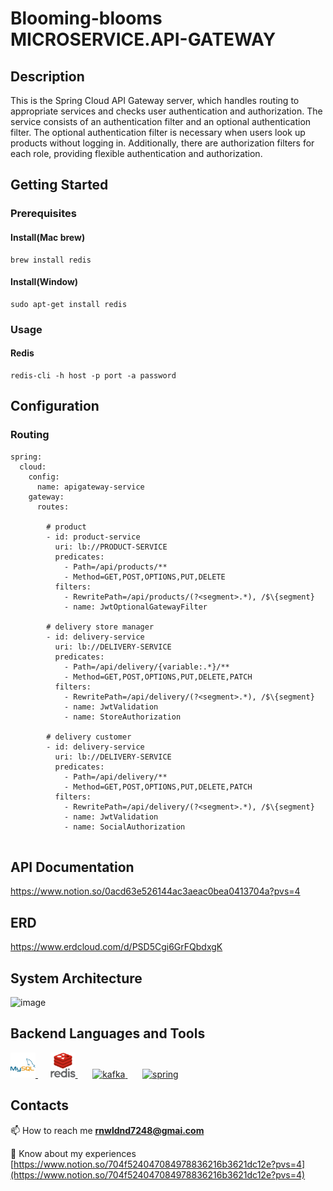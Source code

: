 
# Blooming-blooms MICROSERVICE.API-GATEWAY

## Description
This is the Spring Cloud API Gateway server, which handles routing to appropriate services and checks user authentication and authorization. The service consists of an authentication filter and an optional authentication filter. The optional authentication filter is necessary when users look up products without logging in. Additionally, there are authorization filters for each role, providing flexible authentication and authorization.


## Getting Started

### Prerequisites

#### Install(Mac brew)
```
brew install redis
```
#### Install(Window)
```
sudo apt-get install redis
```

### Usage 

#### Redis
```
redis-cli -h host -p port -a password
```

## Configuration

### Routing
```
spring:
  cloud:
    config:
      name: apigateway-service
    gateway:
      routes:

        # product
        - id: product-service
          uri: lb://PRODUCT-SERVICE
          predicates:
            - Path=/api/products/**
            - Method=GET,POST,OPTIONS,PUT,DELETE
          filters:
            - RewritePath=/api/products/(?<segment>.*), /$\{segment}
            - name: JwtOptionalGatewayFilter

        # delivery store manager
        - id: delivery-service
          uri: lb://DELIVERY-SERVICE
          predicates:
            - Path=/api/delivery/{variable:.*}/**
            - Method=GET,POST,OPTIONS,PUT,DELETE,PATCH
          filters:
            - RewritePath=/api/delivery/(?<segment>.*), /$\{segment}
            - name: JwtValidation
            - name: StoreAuthorization

        # delivery customer
        - id: delivery-service
          uri: lb://DELIVERY-SERVICE
          predicates:
            - Path=/api/delivery/**
            - Method=GET,POST,OPTIONS,PUT,DELETE,PATCH
          filters:
            - RewritePath=/api/delivery/(?<segment>.*), /$\{segment}
            - name: JwtValidation
            - name: SocialAuthorization


```
## API Documentation

https://www.notion.so/0acd63e526144ac3aeac0bea0413704a?pvs=4

## ERD

https://www.erdcloud.com/d/PSD5Cgi6GrFQbdxgK

## System Architecture
![image](https://github.com/JIUNG9/BB-APIGATEWAY-SERVICE/assets/60885635/ba580899-5ef3-4dda-b242-8d4d84666640)


<!-- Backend Languages and Tools -->
## Backend Languages and Tools
<p align="left">
  <!-- Database Icons -->
  <a href="https://www.mysql.com/" target="_blank" rel="noreferrer"> <img src="https://raw.githubusercontent.com/devicons/devicon/master/icons/mysql/mysql-original-wordmark.svg" alt="mysql" width="40" height="40"/> </a>&nbsp;&nbsp;&nbsp;&nbsp
   <a href="https://redis.io" target="_blank" rel="noreferrer"> <img src="https://raw.githubusercontent.com/devicons/devicon/master/icons/redis/redis-original-wordmark.svg" alt="redis" width="40" height="40"/> </a>&nbsp;&nbsp;&nbsp; &nbsp;
  <a href="https://kafka.apache.org/" target="_blank" rel="noreferrer"> <img src="https://www.vectorlogo.zone/logos/apache_kafka/apache_kafka-icon.svg" alt="kafka" width="40" height="40"/> </a>&nbsp;&nbsp;&nbsp; &nbsp;
  <!-- Framework Icons -->
  <a href="https://spring.io/" target="_blank" rel="noreferrer"> <img src="https://www.vectorlogo.zone/logos/springio/springio-icon.svg" alt="spring" width="40" height="40"/> </a>
</p>



## Contacts

📫 How to reach me **rnwldnd7248@gmai.com**

 📄 Know about my experiences [https://www.notion.so/704f524047084978836216b3621dc12e?pvs=4](https://www.notion.so/704f524047084978836216b3621dc12e?pvs=4)
